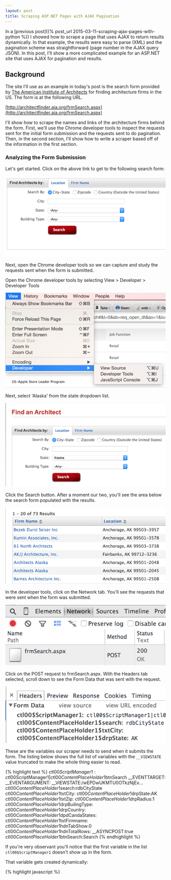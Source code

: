 ```yaml
---
layout: post
title: Scraping ASP.NET Pages with AJAX Pagination
---
```


In a [previous post]({% post_url 2015-03-11-scraping-ajax-pages-with-python %}) I showed how
to scrape a page that uses AJAX to return results dynamically. In that example, the results
were easy to parse (XML) and the pagination scheme was straightforward (page number in the
AJAX query JSON). In this post, I'll show a more complicated example for an ASP.NET site
that uses AJAX for pagination and results.

## Background

The site I'll use as an example in today's post is the search form provided by [The American 
Institute of Architects](http://www.aia.org/) for finding architecture firms in the US. The 
form is at the following URL. 

[http://architectfinder.aia.org/frmSearch.aspx](http://architectfinder.aia.org/frmSearch.aspx)

I'll show how to scrape the names and links of the architecture firms behind the form. First, 
we'll use the Chrome developer tools to inspect the requests sent for the initial form 
submission and the requests sent to do pagination. Then, in the second section, I'll show how 
to write a scraper based off of the information in the first section.

### Analyzing the Form Submission 

Let's get started. Click on the above link to get to the following search form:

![Form](/assets/scraping-aspnet-pages-with-ajax-pagination/form.png)

Next, open the Chrome developer tools so we can capture and study the requests sent when the 
form is submitted.

Open the Chrome developer tools by selecting View > Developer > Developer Tools

![Developer Tools](/assets/scraping-ajax-pages-with-python/developer_tools.png)

Next, select 'Alaska' from the state dropdown list.

![Form State](/assets/scraping-aspnet-pages-with-ajax-pagination/form_state.png)

Click the Search button. After a moment our two, you'll see the area below the search
form populated with the results.

![Results](/assets/scraping-aspnet-pages-with-ajax-pagination/results.png)

In the developer tools, click on the Network tab. You'll see the requests that were 
sent when the form was submitted.

![Network Tab Requests](/assets/scraping-aspnet-pages-with-ajax-pagination/network_tab_requests.png)

Click on the POST request to frmSearch.aspx. With the Headers tab selected, scroll down to see 
the Form Data that was sent with the request.

![POST_headers](/assets/scraping-aspnet-pages-with-ajax-pagination/POST_headers.png)

These are the variables our scraper needs to send when it submits the form. The listing below
shows the full list of variables with the `__VIEWSTATE` value truncated to make the whole thing
easier to read.

{% highlight text %}
ctl00$ScriptManager1:ctl00$ScriptManager1|ctl00$ContentPlaceHolder1$btnSearch
__EVENTTARGET:
__EVENTARGUMENT:
__VIEWSTATE:/wEPDwUKMTU0OTkzNjEx...
ctl00$ContentPlaceHolder1$search:rdbCityState
ctl00$ContentPlaceHolder1$txtCity:
ctl00$ContentPlaceHolder1$drpState:AK
ctl00$ContentPlaceHolder1$txtZip:
ctl00$ContentPlaceHolder1$drpRadius:1
ctl00$ContentPlaceHolder1$drpBuilingType:
ctl00$ContentPlaceHolder1$drpCountry:
ctl00$ContentPlaceHolder1$dpdCandaStates:
ctl00$ContentPlaceHolder1$txtFirmname:
ctl00$ContentPlaceHolder1$hdnTabShow:0
ctl00$ContentPlaceHolder1$hdnTotalRows:
__ASYNCPOST:true
ctl00$ContentPlaceHolder1$btnSearch:Search
{% endhighlight %}

If you're very observant you'll notice that the first variable in the list `ctl00$ScriptManager1`
doesn't show up in the form. 

That variable gets created dynamically:

{% highlight javascript %}
<script type="text/javascript">
//<![CDATA[
Sys.WebForms.PageRequestManager._initialize(
  'ctl00$ScriptManager1', 
  document.getElementById('aspnetForm')
);
...
//]]>
{% endhighlight %}

We'll have to create this variable and set its value manually in the scraper.

The same goes for the `__ASYNCPOST:true` key value pair. In that case, the variable is 
created dynamically when the form is submitted:

{% highlight javascript %}
function Sys$WebForms$PageRequestManager$_onFormSubmit(evt) {
  ...
  formBody.append("__ASYNCPOST=true&");
}
{% endhighlight %}

We'll have to create that key value pair manually too.

Now let's take a look at the response. Click on the Response tab in the Developer Tools.

![POST1_response](/assets/scraping-aspnet-pages-with-ajax-pagination/POST1_response.png)

The response is a pipe-delimited string with the format 

`Length|Type|ID|Content` 

where Length is the number of bytes in Content. Once you break out the pipe-delimited 
string this way it becomes much easier to understand:

|Length | Type | ID | Content |
|-------|------|----|---------|
| 24137  | updatePanel | ctl00\_ContentPlaceHolder1\_pnlgrdSearchResult | <input type="hidden" name="ctl00$ContentPlaceHolder1$hdnTabShow" id="ctl00_ContentPlaceHolder1_hdnTabShow" value="0" /><div><div style="font-weight: bold;"><span id="ctl00_ContentPlaceHolder1_lblRowCountMessage">1 - 20 of 73 Results</span></div><input type="hidden" name="ctl00$ContentPlaceHolder1$hdnTotalRows" id="ctl00_ContentPlaceHolder1_hdnTotalRows" value="73" /></div> ...|
| 0      | hiddenField | __EVENTTARGET ||
| 0      | hiddenField | __EVENTARGUMENT ||
| 148128 | hiddenField | __VIEWSTATE | /wEPDwUKMTU0OTkzNjExNg... |
| 121    | asyncPostBackControlIDs || ctl00$ContentPlaceHolder1$btnSearch,ctl00$ContentPlaceHolder1$btnfrmSearch,ctl00$ContentPlaceHolder1$tmrLoadSearchResults|
| 0      | postBackControlIDs |||
| 45     | updatePanelIDs || tctl00$ContentPlaceHolder1$pnlgrdSearchResult |
| 0      | childUpdatePanelIDs |||
| 44     | panelsToRefreshIDs || ctl00$ContentPlaceHolder1$pnlgrdSearchResult |
| 3      | asyncPostBackTimeout || 600 |
| 14     | formAction || frmSearch.aspx |

Immediately we can see that the HTML results for the form submission are contained in the content for
the `ctl00_ContentPlaceHolder1_pnlgrdSearchResult` variable.

If you inspect the HTML of the results in your browser you'll see that the ID matches the `id` attribute 
of the div where the results are dynamically injected. 

{% highlight html %}
<div id='ctl00_ContentPlaceHolder1_pnlgrdSearchResult'>
  ( Here's where the HTML gets inserted from the AJAX response )
</div>
{% endhighlight %}

The response is basically an instruction to update `div#ctl00_ContentPlaceHolder1_pnlgrdSearchResult` 
with the data in the Content column.

The content though is only for the first page of the results. If there are more than 20 results in 
all, then you have to use the pager at the bottom to click to the next page of results.

I mention this because it means we also need to pay attention to the `__VIEWSTATE` variable in the above
table. The contents of `__VIEWSTATE` will be sent when we click on page number links as you'll see
in just a moment.

For now, let's look at the HTML results.

{% highlight html %}
<input type="hidden" name="ctl00$ContentPlaceHolder1$hdnTabShow" id="ctl00_ContentPlaceHolder1_hdnTabShow" value="0" />
<div>
  <div style="font-weight: bold;">
    <span id="ctl00_ContentPlaceHolder1_lblRowCountMessage">1 - 20 of 73 Results</span>
  </div>
  <input type="hidden" name="ctl00$ContentPlaceHolder1$hdnTotalRows" id="ctl00_ContentPlaceHolder1_hdnTotalRows" value="73" />
</div>
<div>
  <table class="table_grid_b" cellspacing="0" rules="all" border="1" id="ctl00_ContentPlaceHolder1_grdSearchResult" style="border-collapse:collapse;">
    <tr style="color:#555555;">
      <th align="left" scope="col" style="width:30%;">
        <a id="ctl00_ContentPlaceHolder1_grdSearchResult_ctl01_lnkFirmName" title="Sort" href="javascript:__doPostBack('ctl00$ContentPlaceHolder1$grdSearchResult$ctl01$lnkFirmName','')" style="text-decoration:none;">Firm Name</a>
        <img src="Images/up_down.gif" style="border-width:0px;" />
      </th>
      <th align="left" scope="col" style="width:35%;">
        <a id="ctl00_ContentPlaceHolder1_grdSearchResult_ctl01_lnkCity" title="Sort" href="javascript:__doPostBack('ctl00$ContentPlaceHolder1$grdSearchResult$ctl01$lnkCity','')" style="text-decoration:none;">Location</a>
        <img src="Images/up_down.gif" style="border-width:0px;" />
      </th>
      <th align="left" scope="col" style="width:15%;">
        <a id="ctl00_ContentPlaceHolder1_grdSearchResult_ctl01_lnkProjects" title="Sort" href="javascript:__doPostBack('ctl00$ContentPlaceHolder1$grdSearchResult$ctl01$lnkProjects','')" style="text-decoration:none;">Projects</a>
        <img src="Images/down_arrow.png" style="border-width:0px;" />
      </th>
    </tr>
    <tr class="Row1">
      <td class="gridcolumn" align="left" valign="top" style="width:205px;">
        <a id="ctl00_ContentPlaceHolder1_grdSearchResult_ctl02_hpFirmName" href="frmFirmDetails.aspx?FirmID=F2B34EE8-96BF-4C5E-816B-732F68F06CA5">Bezek Durst Seiser Inc</a>
      </td>
      <td align="left" style="width:150px;">
        <span id="ctl00_ContentPlaceHolder1_grdSearchResult_ctl02_lblCity">Anchorage, AK  99503-3957</span>
      </td>
      <td align="left">
        <a id="ctl00_ContentPlaceHolder1_grdSearchResult_ctl02_hpShowProjects" href="frmFirmDetails.aspx?FirmID=F2B34EE8-96BF-4C5E-816B-732F68F06CA5">View projects</a>
      </td>
    </tr>
    <tr class="Row2">
      <td class="gridcolumn" align="left" valign="top" style="width:205px;">
        <a id="ctl00_ContentPlaceHolder1_grdSearchResult_ctl03_hpFirmName" href="frmFirmDetails.aspx?FirmID=F12ED5B3-88A1-49EC-96BC-ACFAA90C68F1">Kumin Associates, Inc.</a>
      </td>
      <td align="left" style="width:150px;">
        <span id="ctl00_ContentPlaceHolder1_grdSearchResult_ctl03_lblCity">Anchorage, AK  99501-3578</span>
      </td>
      <td align="left">
        <a id="ctl00_ContentPlaceHolder1_grdSearchResult_ctl03_hpShowProjects" href="frmFirmDetails.aspx?FirmID=F12ED5B3-88A1-49EC-96BC-ACFAA90C68F1">View projects</a>
      </td>
    </tr>
    ...
    <tr class="footer_grid" align="right">
      <td colspan="3">
        <table>
          <tr>
            <td>
              <a disabled="disabled" class="dis_class" style="display:inline-block;width:50px;">&lt;&lt; first</a>
              <a disabled="disabled" class="dis_class" style="display:inline-block;width:50px;">&lt; prev</a>
              <a class="LinkPaging" href="javascript:__doPostBack('ctl00$ContentPlaceHolder1$grdSearchResult$ctl23$ctl02','')" style="display:inline-block;background-color:#E2E2E2;width:20px;">1</a>
              <a class="LinkPaging" href="javascript:__doPostBack('ctl00$ContentPlaceHolder1$grdSearchResult$ctl23$ctl03','')" style="display:inline-block;width:20px;">2</a>
              <a class="LinkPaging" href="javascript:__doPostBack('ctl00$ContentPlaceHolder1$grdSearchResult$ctl23$ctl04','')" style="display:inline-block;width:20px;">3</a>
              <a class="LinkPaging" href="javascript:__doPostBack('ctl00$ContentPlaceHolder1$grdSearchResult$ctl23$ctl05','')" style="display:inline-block;width:20px;">4</a>
              <a href="javascript:__doPostBack('ctl00$ContentPlaceHolder1$grdSearchResult$ctl23$ctl06','')" style="display:inline-block;width:50px;">next &gt;</a>
              <a href="javascript:__doPostBack('ctl00$ContentPlaceHolder1$grdSearchResult$ctl23$ctl07','')" style="display:inline-block;width:50px;">last &gt;&gt;</a>
            </td>
          </tr>
        </table>
      </td>
    </tr>
  </table>
</div>
{% endhighlight %}

I've pulled out one of the result links so we can see the format they use:

{% highlight html %}
<a id="ctl00_ContentPlaceHolder1_grdSearchResult_ctl03_hpFirmName" 
   href="frmFirmDetails.aspx?FirmID=F12ED5B3-88A1-49EC-96BC-ACFAA90C68F1">
   Kumin Associates, Inc.
</a>
{% endhighlight %}

We can match the `href` of these links using the regex 

`^frmFirmDetails\.aspx\?FirmID=([A-Z0-9-]+)$`

and the `id` attribute can be matched using the regex `hpFirmName$`.

### Analyzing Pagination

Now let's investigate how the pagination works for this site. Scroll down to the bottom of the results
and you'll see the pager.

![Pagination](/assets/scraping-aspnet-pages-with-ajax-pagination/pagination.png)

Right click on the page 2 link and select Inspect Element to inspect the page 2 link in Developer Tools.

![Inspect Page Number Link](/assets/scraping-aspnet-pages-with-ajax-pagination/inspect_page_number_link.png)

You'll see that the HTML for each page link has the following format.

{% highlight html %}
<a class="LinkPaging" href="javascript:__doPostBack('ctl00$ContentPlaceHolder1$grdSearchResult$ctl23$ctl03','')">2</a>
{% endhighlight %}

So when you click a page link in the pager the `__doPostBack()` function is called with the first argument set. Here's 
the defininition of `__doPostBack`:

{% highlight javascript %}
var theForm = document.forms['aspnetForm'];
if (!theForm) {
    theForm = document.aspnetForm;
}
function __doPostBack(eventTarget, eventArgument) {
    if (!theForm.onsubmit || (theForm.onsubmit() != false)) {
        theForm.__EVENTTARGET.value = eventTarget;
        theForm.__EVENTARGUMENT.value = eventArgument;
        theForm.submit();
    }
}
{% endhighlight %}

So `__doPostBack()` sets the `__EVENTTARGET` variable to the first argument passed and submits the search form. 

For our scraper that means we can extract the argument to `__doPostBack()` with a regex like `__doPostBack\('([^']+)` 
and then submit the form with `__EVENTTARGET` set to the value of the matched substring.

Now let's see this in action. 

Click on the page 2 link so we can inspect the variables in the Network tab of the Developer Tools.

{% highlight text %}
ctl00$ScriptManager1:ctl00$ContentPlaceHolder1$pnlgrdSearchResult|ctl00$ContentPlaceHolder1$grdSearchResult$ctl23$ctl03
ctl00$ContentPlaceHolder1$search:rdbCityState
ctl00$ContentPlaceHolder1$txtCity:
ctl00$ContentPlaceHolder1$drpState:AK
ctl00$ContentPlaceHolder1$txtZip:
ctl00$ContentPlaceHolder1$drpRadius:1
ctl00$ContentPlaceHolder1$drpBuilingType:
ctl00$ContentPlaceHolder1$drpCountry:
ctl00$ContentPlaceHolder1$dpdCandaStates:
ctl00$ContentPlaceHolder1$txtFirmname:
ctl00$ContentPlaceHolder1$hdnTabShow:0
ctl00$ContentPlaceHolder1$hdnTotalRows:73
__EVENTTARGET:ctl00$ContentPlaceHolder1$grdSearchResult$ctl23$ctl03
__EVENTARGUMENT:
__VIEWSTATE:/wEPDwUKMTU0OTkzNj...
__ASYNCPOST:true
:
{% endhighlight %}

Once again, notice that `ctl00$ScriptManager1` doesn't show up in the form but it shows up again here, 
this time with the value

`ctl00$ContentPlaceHolder1$pnlgrdSearchResult|ctl00$ContentPlaceHolder1$grdSearchResult$ctl23$ctl03`

As before, we'll have to create this key value pair in the scraper to make the pagination request work.

You can see that the `__EVENTTARGET` variable is set to the value of the argument passed to `__doPostBack()`
in the page 2 link.

There's also a control key value that's no longer in the listing if you compare this listing to the one
ealier from the form submission, `btnSearch:Search`. That's the control for the Search input control. It 
doesn't get sent for pagination.

There's one more point we need to take note of. 

The `__VIEWSTATE` variable is set to the same value we got back from the server when it sent the first 
page of results. We need to use the `__VIEWSTATE` value the server provides us to get the pagination to 
work.

Let's take stock of what we need our scraper to do to get all of the results for a given state:

- Select the aspnetForm form
- Select a state 
- Create and set the necessary request variables not present in form (`ASYNCPOST` and `ctl00$ScriptManager1`)
- Submit the form
- Extract the results from the `pnlgrdSearchResult` variable 
- Extract the `__VIEWSTATE`
- Extract `__EVENTTARGET` argument from the next page link
- Submit the form again with our new variables
- Repeat until we get to the last page of results

## Implementation

At this point we've got enough information about how the site works to write our scraper. 

Here's the code we'll start out with. As we go along, we'll add the code to implement the 
scraping logic we discussed in the first part of this post.

{% highlight python %}
#!/usr/bin/env python                                                                                                                                                                

"""
Python script for scraping the results from http://architectfinder.aia.org/frmSearch.aspx
"""

__author__ = 'Todd Hayton'

import re
import urlparse
import mechanize

from bs4 import BeautifulSoup

class ArchitectFinderScraper(object):
    def __init__(self):
        self.url = "http://architectfinder.aia.org/frmSearch.aspx"
        self.br = mechanize.Browser()
        self.br.addheaders = [('User-agent', 
                               'Mozilla/5.0 (Macintosh; Intel Mac OS X 10_6_8) AppleWebKit/535.7 (KHTML, like Gecko) Chrome/16.0.912.63 Safari/535.7')]

if __name__ == '__main__':
    scraper = ArchitectFinderScraper()
    scraper.scrape()

{% endhighlight %}

The bulk of our scraping work will be done in a method named `scrape_state_firms()` that will
scrape all of the results for a given state, handling pagination in the process. 

### Submitting the Form

First, I'll go over selecting and submitting the form. If you inspect the HTML of the search form
you'll see that its `name` attribute is set to `aspnetForm`. 

{% highlight html %}
<form name="aspnetForm" method="post" action="frmSearch.aspx" onsubmit="javascript:return WebForm_OnSubmit();" id="aspnetForm">
{% endhighlight %}

We''ll pass that as the argument to mechanize's `select_form()` method. 

{% highlight python %}
def scrape_state_firms(self, state_item):
    '''
    Scrape all of the firm listed for a given state 
    '''
    self.br.open(self.url)

    s = BeautifulSoup(self.br.response().read())
    saved_form = s.find('form', id='aspnetForm').prettify()

    self.br.select_form('aspnetForm')
    self.br.form['ctl00$ContentPlaceHolder1$drpState'] = [ state_item.name ]
{% endhighlight %}

Note that I save a copy of the form's HTML. That's so that later, when we do the pagination, we still
have a copy of the form to work with when we update the variables to get the next page of results.

Now let's print out the controls that mechanize has picked up so far from selecting the form.

{% highlight python %}
(Pdb) print '\n'.join(['%s:%s (%s)' % (c.name,c.value,c.disabled) for c in self.br.form.controls])
{% endhighlight %}

Note that I also print out whether or not a control is disabled. It shows up as True or False in 
parentheses.

Our print statement shows the following control key value pairs:

{% highlight text %}
__EVENTTARGET: (False)
__EVENTARGUMENT: (False)
__VIEWSTATE:/wEPDwUKMTU0OTkzNjExN...
ctl00$ContentPlaceHolder1$btnAccept:Ok (False)
None:None (False)
ctl00$ContentPlaceHolder1$search:['rdbCityState'] (False)
ctl00$ContentPlaceHolder1$txtCity: (False)
ctl00$ContentPlaceHolder1$drpState:['AK'] (False)
ctl00$ContentPlaceHolder1$txtZip: (False)
ctl00$ContentPlaceHolder1$drpRadius:['1'] (False)
ctl00$ContentPlaceHolder1$drpBuilingType:[''] (False)
ctl00$ContentPlaceHolder1$drpCountry:[''] (False)
ctl00$ContentPlaceHolder1$dpdCandaStates:[''] (False)
ctl00$ContentPlaceHolder1$btnSearch:Search (True)
ctl00$ContentPlaceHolder1$txtFirmname: (False)
ctl00$ContentPlaceHolder1$btnfrmSearch:Search (True)
ctl00$ContentPlaceHolder1$hdnTabShow:0 (False)
ctl00$ContentPlaceHolder1$hdnTotalRows: (False)
None:None (False)
{% endhighlight %}

Note that two of the controls, `btnfrmSearch` and `btnAccept` didn't show up in the
Developer Tools variable list earlier in this post. 

The first control, `btnfrmSearch`, is used for searching for a firm by name. The second control, 
`btnAccept`, is the Accept button a user clicks on to accept the site's Terms of Use (you probably 
saw this the first time you visited the site). We'll remove both of these controls before 
submitting the form.

Also, if you examine the `btnSearch` control you'll see that it's currently disabled. We'll need 
to enable it before we submit the form.

Let's do all that and also create controls for `__ASYNCPOST` and `ctl00$ScriptManager1` as discussed
earlier in this post.

{% highlight python %}
def scrape_state_firms(self, state_item):
    ...
    self.br.form.new_control('hidden', '__ASYNCPOST', {'value': 'true'})
    self.br.form.new_control('hidden', 'ctl00$ScriptManager1', {'value': 'ctl00$ScriptManager1|ctl00$ContentPlaceHolder1$btnSearch'})
    self.br.form.fixup()

    ctl = self.br.form.find_control('ctl00$ContentPlaceHolder1$btnfrmSearch')
    self.br.form.controls.remove(ctl)

    ctl = self.br.form.find_control('ctl00$ContentPlaceHolder1$btnAccept')
    self.br.form.controls.remove(ctl)

    ctl = self.br.form.find_control('ctl00$ContentPlaceHolder1$btnSearch')
    ctl.disabled = False

    self.br.submit()
{% endhighlight %}

Now that we've submitted the form, let's see how to extract and print out the names
and links of the architecture firms from the results sent back in the AJAX response.

{% highlight python %}
def scrape_state_firms(self, state_item):
    ...
    pageno = 2

    while True:
        resp = self.br.response().read()

        it = iter(resp.split('|'))
        kv = dict(zip(it, it))

        s = BeautifulSoup(kv['ctl00_ContentPlaceHolder1_pnlgrdSearchResult'])
        r1 = re.compile(r'^frmFirmDetails\.aspx\?FirmID=([A-Z0-9-]+)$')
        r2 = re.compile(r'hpFirmName$')
        x = {'href': r1, 'id': r2}

        for a in s.findAll('a', attrs=x):
            print 'firm name: ', a.text
            print 'firm url: ', urlparse.urljoin(self.br.geturl(), a['href'])
            print 

        # Find next page number link
        a = s.find('a', text='%d' % pageno)
        if not a:
            break

        pageno += 1
{% endhighlight %}

I create a dictionary of key value pairs out of the AJAX response the server sends. Even though
the response is actually a string of `Length|Type|ID|Content `four-tuples, treating it as a string
of key value pairs separated by `|` works and let's us use an ID as a key to get to its associated 
Content.

This code snippet also contains the set up for the pagination (`pageno = 2`) which I'll go over next.

### Pagination

For the pagination, we recreate the form from the HTML we copied ealier. Then we extract the value
we need for the next page `__EVENTTARGET` from the next page number link. We update the form
control values again, create the variables that aren't picked up from the form (`__ASYNCPOST` and
`ctl100ScriptManager`) and set their values to match what we saw in the Developer Tools earlier.

Then we submit the form again and repeat the whole process until we reach the last page of the results.

{% highlight python %}
def scrape_state_firms(self, state_item):
    ...
    pageno = 2

    while True:
        resp = self.br.response().read()

        it = iter(resp.split('|'))
        kv = dict(zip(it, it))

        ...

        # Find next page number link
        a = s.find('a', text='%d' % pageno)
        if not a:
            break

        pageno += 1

        # New __VIEWSTATE value
        view_state = kv['__VIEWSTATE'] 

        # Extract new __EVENTTARGET value from next page link
        r = re.compile(r"__doPostBack\('([^']+)")
        m = re.search(r, a['href'])
        event_target = m.group(1)

        # Regenerate form for next page
        html = saved_form.encode('utf8')
        resp = mechanize.make_response(html, [("Content-Type", "text/html")],
                                       self.br.geturl(), 200, "OK")

        self.br.set_response(resp)
        self.br.select_form('aspnetForm')
        self.br.form.set_all_readonly(False)
        self.br.form['__EVENTTARGET'] = event_target
        self.br.form['__VIEWSTATE'] = view_state
        self.br.form['ctl00$ContentPlaceHolder1$drpState'] = [ state_item.name ]
        self.br.form.new_control('hidden', '__ASYNCPOST',     {'value': 'true'})
        self.br.form.new_control('hidden', 'ctl00$ScriptManager1', {'value': 'ctl00$ContentPlaceHolder1$pnlgrdSearchResult|'+event_target})
        self.br.form.fixup()

        ctl = self.br.form.find_control('ctl00$ContentPlaceHolder1$btnfrmSearch')
        self.br.form.controls.remove(ctl)

        ctl = self.br.form.find_control('ctl00$ContentPlaceHolder1$btnAccept')
        self.br.form.controls.remove(ctl)

        ctl = self.br.form.find_control('ctl00$ContentPlaceHolder1$btnSearch')
        self.br.form.controls.remove(ctl)

        self.br.submit()
{% endhighlight %}

Now let's create a method to get the list of items from the State selection drop down menu. 
We'll pass each of these items in turn to the `scrape_state_firms()` method we just went over:

{% highlight python %}
def get_state_items(self):
    self.br.open(self.url)
    self.br.select_form('aspnetForm')
    items = self.br.form.find_control('ctl00$ContentPlaceHolder1$drpState').get_items()
    return items
{% endhighlight %}

Finally, let's write a method to drive the whole scraping process by calling the methods we've 
developed so far:

{% highlight python %}
def scrape(self):
    '''
    First we get a list of the states listed in the form select option
    ctl00$ContentPlaceHolder1$drpState

    Then we iterate through each state and submit the form for that state.
        
    For each state form submission we scrape all of the results via
    scrape_state_firms() handling pagination in the process.
    '''
    state_items = self.get_state_items()
    for state_item in state_items:
        if len(state_item.name) < 1:
            continue

        print 'Scraping firms for %s' % state_item.attrs['label']
        self.scrape_state_firms(state_item)
{% endhighlight %}

That's it! If you'd like to see the full implementation that you can experiment with yourself, 
the source code for this article is available on [github](https://github.com/thayton/architectfinder).

## Shameless Plug

Have a scraping project you'd like done? I'm available for hire. [Contact me](/contact) 
for a free quote.

